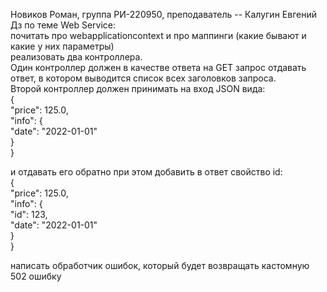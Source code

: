Новиков Роман, группа РИ-220950, преподаватель -- Калугин Евгений  
Дз по теме Web Service:  
почитать про webapplicationcontext и про маппинги (какие бывают и какие у них параметры)  
реализовать два контроллера.   
Один контроллер должен в качестве ответа на GET запрос отдавать ответ, в котором выводится список всех заголовков запроса.  
Второй контроллер должен принимать на вход JSON вида:  
{  
    "price": 125.0,  
    "info": {  
        "date": "2022-01-01"  
    }   
}  
  
и отдавать его обратно при этом добавить в ответ свойство id:  
{  
    "price": 125.0,  
    "info": {  
        "id": 123,  
        "date": "2022-01-01"  
    }   
}  
  
написать обработчик ошибок, который будет возвращать кастомную 502 ошибку  
